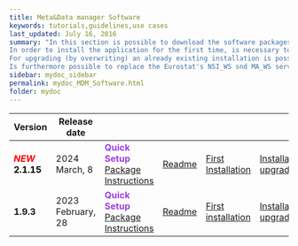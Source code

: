 ```yaml
---
title: Meta&Data manager Software
keywords: tutorials,guidelines,use cases
last_updated: July 16, 2016
summary: "In this section is possible to download the software packages of the Meta&Data manager tool.<br>
In order to install the application for the first time, is necessary to download the 'First installation package'.<br>
For upgrading (by overwriting) an already existing installation is possible to use the 'Installation upgrade' package, that doesn't include the configuration files: in this case, please make a backup of the already installed version's files and of the related databases and read carefully the 'Readme' file. For the purpose of the Meta&Data manager's version upgrade, the 'Utility files' package contains the scripts and utilities for upgrading the version of the databases (in orer to use them correctly, please the Readme file).<br>
Is furthermore possible to replace the Eurostat's NSI_WS snd MA_WS services available in the install packages with the most recent versions, included in the '.NET 6.0 Services' package: in this case is required the installation of .NET Core 6.0 "
sidebar: mydoc_sidebar
permalink: mydoc_MDM_Software.html
folder: mydoc
---
```

| Version | Release date ||||||||
|-------------|-------------|-------------|-------------|-------------|-------------|-------------|-------------|-------------|
|<font color="red"><b><i>NEW </i></b></font><font color="black"><b>2.1.15</b></font>|2024 March, 8|<b><font color="#9f3de3">Quick Setup</font></b><br>[Package](https://drive.google.com/file/d/1lEBu8I0XH5wyHcgxBkq9YVk3e_f0RKRZ/view?usp=sharing)<br>[Instructions](./Software/MDM_V2.1.15_08-03-2024/MDM_2115_ReadmeSetup.pdf)|[Readme](./Software/MDM_V2.1.15_08-03-2024/MDM_2115_Readme.pdf)|[First Installation](https://drive.google.com/file/d/1b-5ebIiJ82kYNOh44b-c5QiNCMKzCz52/view?usp=sharing)|[Installation upgrade](https://drive.google.com/file/d/1jbp2WwoNGFmgwGIYSIDDLr3fd1Vwi14j/view?usp=sharing)|[Resource and Utility files](./Software/MDM_V2.1.15_08-03-2024/MDM_2115_Files.zip)|[Manuals](./mydoc_about_ruby_gems_etc.html#version-21)|[Release notes](./mydoc_release_notes_60.html#version-2115-release-date-march-8-2024)||
|**1.9.3**|2023 February, 28|<b><font color="#9f3de3">Quick Setup</font></b><br>[Package](https://drive.google.com/file/d/1w7sxjGYidoj7CMVgz44VgAAA7B_JLsC6/view?usp=sharing)<br>[Instructions](./Software/MDM_V1.9.2_28-02-2023/Readme_Setup_MDM.txt)|[Readme](./Software/MDM_V1.9.2_28-02-2023/MDM_192_Readme.pdf)|[First installation](./Software/MDM_V1.9.2_28-02-2023/MDM_192_First_Install.zip)|[Installation upgrade](./Software/MDM_V1.9.2_28-02-2023/MDM_192_Install_Upgrade.zip)|[Resource and Utility files](./Software/MDM_V1.9.2_28-02-2023/MDM_192_files.zip)|[.NET 6.0 Services](./Software/MDM_V1.9.2_28-02-2023/NET_Core_60.zip)|[Manuals](./mydoc_about_ruby_gems_etc.html#version-19)|[Release notes](./mydoc_release_notes_60.html#version-190-191-192-193-release-date-november-14-2022---february-28-2023)|
